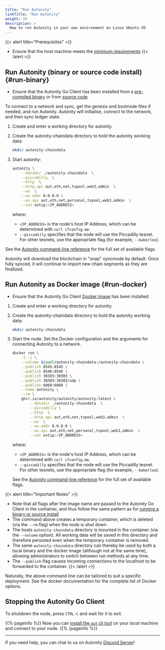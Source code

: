```yaml
---
title: "Run Autonity"
linkTitle: "Run Autonity"
weight: 20
description: >
  How to run Autonity in your own environment on Linux Ubuntu OS
---
```


{{< alert title="Prerequisites" >}}
- Ensure that the host machine meets the [minimum requirements](/howto/install-aut/#requirements)
{{< /alert >}}

## Run Autonity (binary or source code install) {#run-binary}

- Ensure that the Autonity Go Client has been installed from a [pre-compiled binary](/howto/install-aut#install-binary) or from [source code](/howto/install-aut#install-source)

To connect to a network and sync, get the genesis and bootnode files if needed, and run Autonity. Autonity will initialise, connect to the network, and then sync ledger state.

1. Create and enter a working directory for autonity.

1. Create the autonity-chaindata directory to hold the autonity working data:

	```bash
    mkdir autonity-chaindata
    ```

1. Start autonity:

    ``` bash
    autonity \
        --datadir ./autonity-chaindata  \
        --piccadilly  \
        --http  \
        --http.api aut,eth,net,txpool,web3,admin  \
        --ws  \
        --ws.addr 0.0.0.0 \
        --ws.api aut,eth,net,personal,txpool,web3,admin  \
        --nat extip:<IP_ADDRESS>
    ```

   where:

   - `<IP_ADDRESS>` is the node's host IP Address, which can be determined with `curl ifconfig.me`.
   - `--piccadilly` specifies that the node will use the Piccadilly tesnet.  For other tesnets, use the appropriate flag (for example, `--bakerloo`).

See the [Autonity command-line reference](/reference/cli) for the full set of available flags.

Autonity will download the blockchain in "snap" syncmode by default.  Once fully synced, it will continue to import new chain segments as they are finalized.

## Run Autonity as Docker image {#run-docker}

- Ensure that the Autonity Go Client [Docker image](/howto/install-aut#install-docker) has been installed.

1. Create and enter a working directory for autonity.

1. Create the autonity-chaindata directory to hold the autonity working data:

	```bash
    mkdir autonity-chaindata
    ```
1. Start the node. Set the Docker configuration and the arguments for connecting Autonity to a network.

   ```bash
   docker run \
       -t -i \
       --volume $(pwd)/autonity-chaindata:/autonity-chaindata \
       --publish 8545:8545 \
       --publish 8546:8546 \
       --publish 30303:30303 \
       --publish 30303:30303/udp \
       --publish 6060:6060 \
       --name autonity \
       --rm \
       ghcr.io/autonity/autonity/autonity:latest \
           --datadir ./autonity-chaindata  \
           --piccadilly \
           --http  \
           --http.api aut,eth,net,txpool,web3,admin  \
           --ws  \
           --ws.addr 0.0.0.0 \
           --ws.api aut,eth,net,personal,txpool,web3,admin  \
           --nat extip:<IP_ADDRESS>
    ```

   where:
   - `<IP_ADDRESS>` is the node's host IP Address, which can be determined with `curl ifconfig.me`.
   - `--piccadilly` specifies that the node will use the Piccadilly tesnet.  For other tesnets, use the appropriate flag (for example, `--bakerloo`).

   See the [Autonity command-line reference](/reference/cli) for the full set of available flags.

{{< alert title="Important Notes" >}}
- Note that all flags after the image name are passed to the Autonity Go Client in the container, and thus follow the same pattern as for [running a binary or source install](#run-binary)
- The command above creates a temporary container, which is deleted (via the `--rm` flag) when the node is shut down.
- The hosts `autonity-chaindata` directory is mounted in the container (via the `--volume` option).  All working data will be saved in this directory and therefore persisted even when the temporary container is removed.
- The same `autonity-chaindata` directory can thereby be used by both a local binary and the docker image (although not at the same time), allowing administrators to switch between run methods at any time.
- The `--publish` flag causes incoming connections to the localhost to be forwarded to the container.
{{< /alert >}}

Naturally, the above command line can be tailored to suit a specific deployment. See the docker documentation for the complete list of Docker options.

## Stopping the Autonity Go Client

To shutdown the node, press `CTRL-C` and wait for it to exit.

<!-- TODO: Add a link once section exists -->

{{% pageinfo %}}
Now you can [install the `aut` cli tool](/howto/setup-autcli) on your _local_ machine and connect to your node.
{{% /pageinfo %}}

<!-- TODO: where does this belong? -->

<!-- ## Node keys -->

<!-- When you start Autonity, it generates a private key for the node in the shared `autonity-chaindata` folder. This is the private key that the node will use for signing p2p messages when broadcasting transactions (See [P2P node key](/architecture/validator/#p2p-node-key)). You can view the key with the following command: -->

<!-- ```bash -->
<!-- sudo cat autonity-chaindata/autonity/nodekey -->
<!-- ``` -->

<!-- To use a different private key, kill the container and then replace the old private key in the `autonity-chaindata/autonity` folder with a new one with the following command: -->

<!-- ```bash -->
<!-- sudo nano autonity-chaindata/autonity/nodekey -->
<!-- ``` -->
<!-- Because the `autonity-chaindata` folder is mounted as a shared volume, the blockchain and nodekey data is persistent with node restarts. -->

<!-- ## Metrics -->

<!-- For local metrics, the following address is available: http://127.0.0.1:6060/debug/metrics -->

------------------------------------------------

If you need help, you can chat to us on Autonity [Discord Server](https://discord.gg/autonity)!
